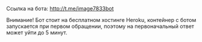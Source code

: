 Ссылка на бота: http://t.me/image7833bot

Внимание! Бот стоит на бесплатном хостинге Heroku, контейнер с ботом запускается при первом обращении, поэтому на первоначальный ответ может уйти до 5 минут.
